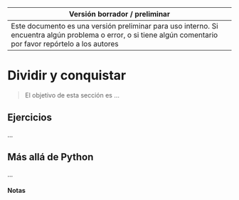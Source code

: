 Versión borrador / preliminar |
-------------------|
Este documento es una versión preliminar para uso interno. Si encuentra algún problema o error, o si tiene algún comentario por favor repórtelo a los autores|


# Dividir y conquistar

> El objetivo de esta sección es ...



## Ejercicios

...


## Más allá de Python

...


#### Notas 

